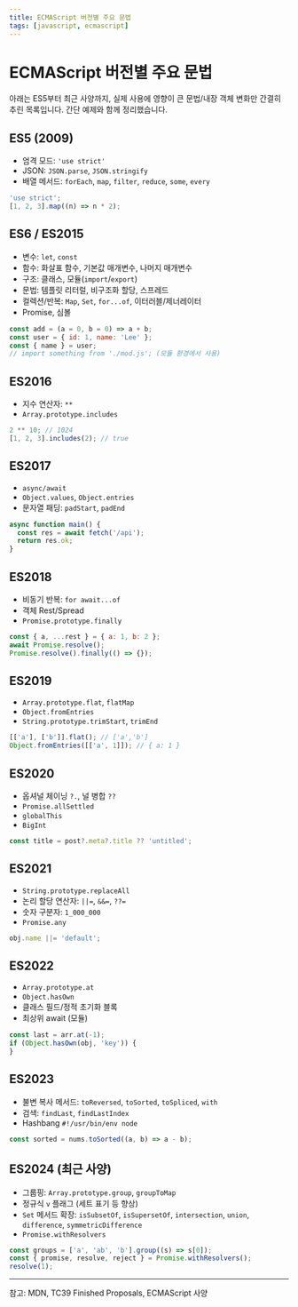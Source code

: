 ```yaml
---
title: ECMAScript 버전별 주요 문법
tags: [javascript, ecmascript]
---
```


# ECMAScript 버전별 주요 문법

아래는 ES5부터 최근 사양까지, 실제 사용에 영향이 큰 문법/내장 객체 변화만 간결히 추린 목록입니다. 간단 예제와 함께 정리했습니다.

## ES5 (2009)

- 엄격 모드: `'use strict'`
- JSON: `JSON.parse`, `JSON.stringify`
- 배열 메서드: `forEach`, `map`, `filter`, `reduce`, `some`, `every`

```javascript
'use strict';
[1, 2, 3].map((n) => n * 2);
```

## ES6 / ES2015

- 변수: `let`, `const`
- 함수: 화살표 함수, 기본값 매개변수, 나머지 매개변수
- 구조: 클래스, 모듈(`import`/`export`)
- 문법: 템플릿 리터럴, 비구조화 할당, 스프레드
- 컬렉션/반복: `Map`, `Set`, `for...of`, 이터러블/제너레이터
- Promise, 심볼

```javascript
const add = (a = 0, b = 0) => a + b;
const user = { id: 1, name: 'Lee' };
const { name } = user;
// import something from './mod.js'; (모듈 환경에서 사용)
```

## ES2016

- 지수 연산자: `**`
- `Array.prototype.includes`

```javascript
2 ** 10; // 1024
[1, 2, 3].includes(2); // true
```

## ES2017

- `async/await`
- `Object.values`, `Object.entries`
- 문자열 패딩: `padStart`, `padEnd`

```javascript
async function main() {
  const res = await fetch('/api');
  return res.ok;
}
```

## ES2018

- 비동기 반복: `for await...of`
- 객체 Rest/Spread
- `Promise.prototype.finally`

```javascript
const { a, ...rest } = { a: 1, b: 2 };
await Promise.resolve();
Promise.resolve().finally(() => {});
```

## ES2019

- `Array.prototype.flat`, `flatMap`
- `Object.fromEntries`
- `String.prototype.trimStart`, `trimEnd`

```javascript
[['a'], ['b']].flat(); // ['a','b']
Object.fromEntries([['a', 1]]); // { a: 1 }
```

## ES2020

- 옵셔널 체이닝 `?.`, 널 병합 `??`
- `Promise.allSettled`
- `globalThis`
- `BigInt`

```javascript
const title = post?.meta?.title ?? 'untitled';
```

## ES2021

- `String.prototype.replaceAll`
- 논리 할당 연산자: `||=`, `&&=`, `??=`
- 숫자 구분자: `1_000_000`
- `Promise.any`

```javascript
obj.name ||= 'default';
```

## ES2022

- `Array.prototype.at`
- `Object.hasOwn`
- 클래스 필드/정적 초기화 블록
- 최상위 await (모듈)

```javascript
const last = arr.at(-1);
if (Object.hasOwn(obj, 'key')) {
}
```

## ES2023

- 불변 복사 메서드: `toReversed`, `toSorted`, `toSpliced`, `with`
- 검색: `findLast`, `findLastIndex`
- Hashbang `#!/usr/bin/env node`

```javascript
const sorted = nums.toSorted((a, b) => a - b);
```

## ES2024 (최근 사양)

- 그룹핑: `Array.prototype.group`, `groupToMap`
- 정규식 `v` 플래그 (세트 표기 등 향상)
- `Set` 메서드 확장: `isSubsetOf`, `isSupersetOf`, `intersection`, `union`, `difference`, `symmetricDifference`
- `Promise.withResolvers`

```javascript
const groups = ['a', 'ab', 'b'].group((s) => s[0]);
const { promise, resolve, reject } = Promise.withResolvers();
resolve(1);
```

---

참고: MDN, TC39 Finished Proposals, ECMAScript 사양
